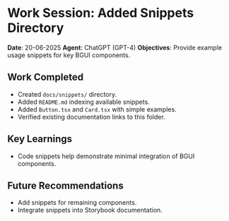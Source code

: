 # Work Session: Added Snippets Directory

**Date**: 20-06-2025
**Agent**: ChatGPT (GPT-4)
**Objectives**: Provide example usage snippets for key BGUI components.

## Work Completed
- Created `docs/snippets/` directory.
- Added `README.md` indexing available snippets.
- Added `Button.tsx` and `Card.tsx` with simple examples.
- Verified existing documentation links to this folder.

## Key Learnings
- Code snippets help demonstrate minimal integration of BGUI components.

## Future Recommendations
- Add snippets for remaining components.
- Integrate snippets into Storybook documentation.
